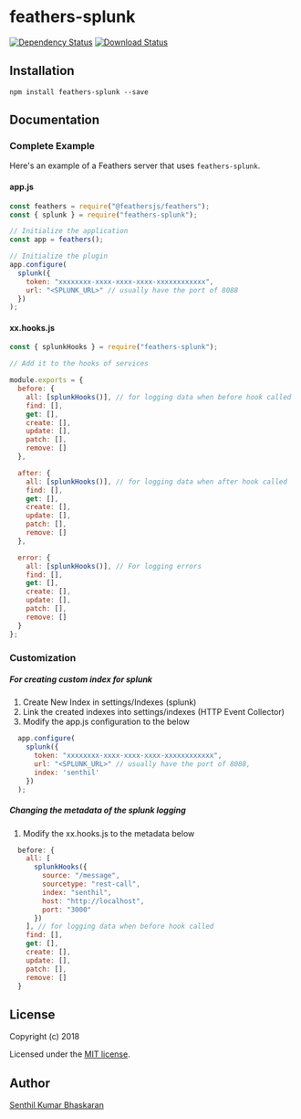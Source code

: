 # feathers-splunk

[![Dependency Status](https://img.shields.io/david/senthiljruby/feathers-splunk.svg?style=flat-square)](https://david-dm.org/senthiljruby/feathers-splunk)
[![Download Status](https://img.shields.io/npm/dm/feathers-splunk.svg?style=flat-square)](https://www.npmjs.com/package/feathers-splunk)

>

## Installation

```
npm install feathers-splunk --save
```

## Documentation


### Complete Example

Here's an example of a Feathers server that uses `feathers-splunk`.

#### app.js

```js
const feathers = require("@feathersjs/feathers");
const { splunk } = require("feathers-splunk");

// Initialize the application
const app = feathers();

// Initialize the plugin
app.configure(
  splunk({
    token: "xxxxxxxx-xxxx-xxxx-xxxx-xxxxxxxxxxxx",
    url: "<SPLUNK_URL>" // usually have the port of 8088
  })
);
```

#### xx.hooks.js

```js
const { splunkHooks } = require("feathers-splunk");

// Add it to the hooks of services

module.exports = {
  before: {
    all: [splunkHooks()], // for logging data when before hook called
    find: [],
    get: [],
    create: [],
    update: [],
    patch: [],
    remove: []
  },

  after: {
    all: [splunkHooks()], // for logging data when after hook called
    find: [],
    get: [],
    create: [],
    update: [],
    patch: [],
    remove: []
  },

  error: {
    all: [splunkHooks()], // For logging errors
    find: [],
    get: [],
    create: [],
    update: [],
    patch: [],
    remove: []
  }
};
```

### Customization

##### For creating custom index for splunk

1. Create New Index in settings/Indexes (splunk)
2. Link the created indexes into settings/indexes (HTTP Event Collector)
3. Modify the app.js configuration to the below

```js
  app.configure(
    splunk({
      token: "xxxxxxxx-xxxx-xxxx-xxxx-xxxxxxxxxxxx",
      url: "<SPLUNK_URL>" // usually have the port of 8088,
      index: 'senthil'
    })
  );
```

##### Changing the metadata of the splunk logging

1.  Modify the xx.hooks.js to the metadata below

```js
  before: {
    all: [
      splunkHooks({
        source: "/message",
        sourcetype: "rest-call",
        index: "senthil",
        host: "http://localhost",
        port: "3000"
      })
    ], // for logging data when before hook called
    find: [],
    get: [],
    create: [],
    update: [],
    patch: [],
    remove: []
  }
```

## License

Copyright (c) 2018

Licensed under the [MIT license](LICENSE).

## Author
 
[Senthil Kumar Bhaskaran](https://www.linkedin.com/in/senthil-kumar-bhaskaran-3b117925)